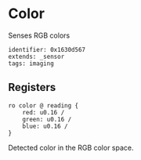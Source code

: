 # Color

Senses RGB colors

    identifier: 0x1630d567
    extends: _sensor
    tags: imaging

## Registers

    ro color @ reading {
        red: u0.16 /
        green: u0.16 /
        blue: u0.16 /
    }

Detected color in the RGB color space.
